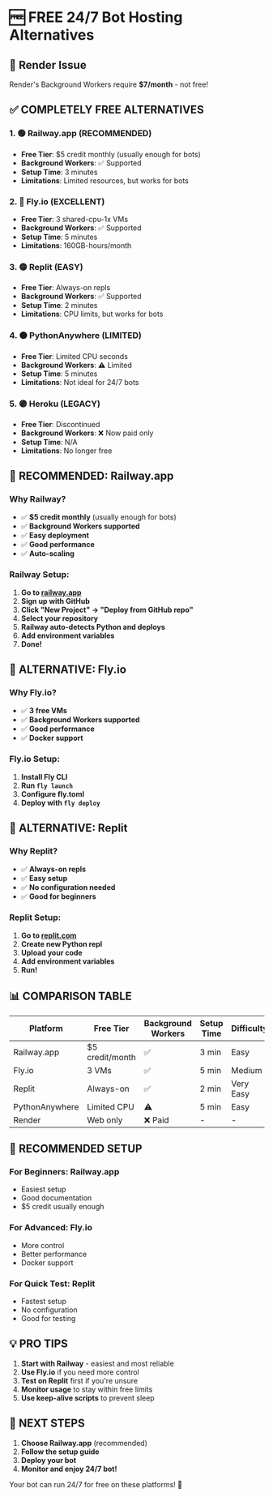 # 🆓 FREE 24/7 Bot Hosting Alternatives

## 🚨 Render Issue
Render's Background Workers require **$7/month** - not free!

## ✅ COMPLETELY FREE ALTERNATIVES

### 1. 🟢 **Railway.app** (RECOMMENDED)
- **Free Tier**: $5 credit monthly (usually enough for bots)
- **Background Workers**: ✅ Supported
- **Setup Time**: 3 minutes
- **Limitations**: Limited resources, but works for bots

### 2. 🔵 **Fly.io** (EXCELLENT)
- **Free Tier**: 3 shared-cpu-1x VMs
- **Background Workers**: ✅ Supported
- **Setup Time**: 5 minutes
- **Limitations**: 160GB-hours/month

### 3. 🟡 **Replit** (EASY)
- **Free Tier**: Always-on repls
- **Background Workers**: ✅ Supported
- **Setup Time**: 2 minutes
- **Limitations**: CPU limits, but works for bots

### 4. 🟠 **PythonAnywhere** (LIMITED)
- **Free Tier**: Limited CPU seconds
- **Background Workers**: ⚠️ Limited
- **Setup Time**: 5 minutes
- **Limitations**: Not ideal for 24/7 bots

### 5. 🟣 **Heroku** (LEGACY)
- **Free Tier**: Discontinued
- **Background Workers**: ❌ Now paid only
- **Setup Time**: N/A
- **Limitations**: No longer free

## 🚀 RECOMMENDED: Railway.app

### Why Railway?
- ✅ **$5 credit monthly** (usually enough for bots)
- ✅ **Background Workers supported**
- ✅ **Easy deployment**
- ✅ **Good performance**
- ✅ **Auto-scaling**

### Railway Setup:
1. **Go to [railway.app](https://railway.app)**
2. **Sign up with GitHub**
3. **Click "New Project" → "Deploy from GitHub repo"**
4. **Select your repository**
5. **Railway auto-detects Python and deploys**
6. **Add environment variables**
7. **Done!**

## 🚀 ALTERNATIVE: Fly.io

### Why Fly.io?
- ✅ **3 free VMs**
- ✅ **Background Workers supported**
- ✅ **Good performance**
- ✅ **Docker support**

### Fly.io Setup:
1. **Install Fly CLI**
2. **Run `fly launch`**
3. **Configure fly.toml**
4. **Deploy with `fly deploy`**

## 🚀 ALTERNATIVE: Replit

### Why Replit?
- ✅ **Always-on repls**
- ✅ **Easy setup**
- ✅ **No configuration needed**
- ✅ **Good for beginners**

### Replit Setup:
1. **Go to [replit.com](https://replit.com)**
2. **Create new Python repl**
3. **Upload your code**
4. **Add environment variables**
5. **Run!**

## 📊 COMPARISON TABLE

| Platform | Free Tier | Background Workers | Setup Time | Difficulty |
|----------|-----------|-------------------|------------|------------|
| Railway.app | $5 credit/month | ✅ | 3 min | Easy |
| Fly.io | 3 VMs | ✅ | 5 min | Medium |
| Replit | Always-on | ✅ | 2 min | Very Easy |
| PythonAnywhere | Limited CPU | ⚠️ | 5 min | Easy |
| Render | Web only | ❌ Paid | - | - |

## 🎯 RECOMMENDED SETUP

### For Beginners: Railway.app
- Easiest setup
- Good documentation
- $5 credit usually enough

### For Advanced: Fly.io
- More control
- Better performance
- Docker support

### For Quick Test: Replit
- Fastest setup
- No configuration
- Good for testing

## 💡 PRO TIPS

1. **Start with Railway** - easiest and most reliable
2. **Use Fly.io** if you need more control
3. **Test on Replit** first if you're unsure
4. **Monitor usage** to stay within free limits
5. **Use keep-alive scripts** to prevent sleep

## 🚀 NEXT STEPS

1. **Choose Railway.app** (recommended)
2. **Follow the setup guide**
3. **Deploy your bot**
4. **Monitor and enjoy 24/7 bot!**

Your bot can run 24/7 for free on these platforms! 🎉
